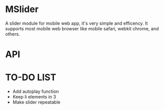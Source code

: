 MSlider
=======
A slider module for mobile web app, it's very simple and efficency.
It supports most mobile web browser like mobile safari, webkit chrome, and others.

API
========


TO-DO LIST
========
* Add autoplay function
* Keep li elements in 3
* Make slider repeatable

